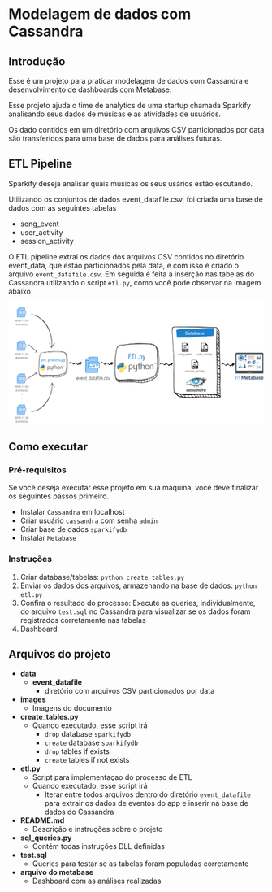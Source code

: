 # Modelagem de dados com Cassandra

## Introdução

Esse é um projeto para praticar modelagem de dados com Cassandra e desenvolvimento de dashboards com Metabase.

Esse projeto ajuda o time de analytics de uma startup chamada Sparkify analisando seus dados de músicas e as atividades de usuários.

Os dado contidos em um diretório com arquivos CSV particionados por data são transferidos para uma base de dados para análises futuras. 

## ETL Pipeline

Sparkify deseja analisar quais músicas os seus usários estão escutando.

Utilizando os conjuntos de dados event_datafile.csv, foi criada uma base de dados com as seguintes tabelas

- song_event
- user_activity
- session_activity

O ETL pipeline extrai os dados dos arquivos CSV contidos no diretório event_data, que estão particionados pela data, e com isso é criado o arquivo `event_datafile.csv`. Em seguida é feita a inserção nas tabelas do Cassandra utilizando o script `etl.py`, como você pode observar na imagem abaixo

![Pipeline ETL](images/Pipeline_ETL_Cassandra.png)

## Como executar

### Pré-requisitos

Se você deseja executar esse projeto em sua máquina, você deve finalizar os seguintes passos primeiro.

- Instalar `Cassandra` em localhost
- Criar usuário `cassandra` com senha `admin`
- Criar base de dados `sparkifydb`
- Instalar `Metabase`

### Instruções

1. Criar database/tabelas: `python create_tables.py`
2. Enviar os dados dos arquivos, armazenando na base de dados: `python etl.py`
3. Confira o resultado do processo: Execute as queries, individualmente, do arquivo `test.sql` no Cassandra para visualizar se os dados foram registrados corretamente nas tabelas
4. Dashboard

## Arquivos do projeto

- **data**
  - **event_datafile**
    - diretório com arquivos CSV particionados por data
- **images**
  - Imagens do documento
- **create_tables.py**
  - Quando executado, esse script irá
    - `drop` database `sparkifydb`
    - `create` database `sparkifydb`
    - `drop` tables if exists
    - `create` tables if not exists
- **etl.py**
  - Script para implementaçao do processo de ETL
  - Quando executado, esse script irá 
    - Iterar entre todos arquivos dentro do diretório `event_datafile` para extrair os dados de eventos do app e inserir na base de dados do Cassandra
- **README.md**
  - Descrição e instruções sobre o projeto
- **sql_queries.py**
  - Contém todas instruções DLL definidas
- **test.sql**
  - Queries para testar se as tabelas foram populadas corretamente
- **arquivo do metabase**
  - Dashboard com as análises realizadas
